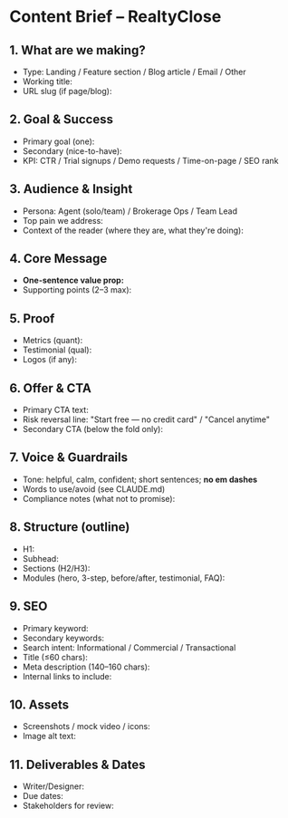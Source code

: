 # Content Brief – RealtyClose

## 1. What are we making?
- Type: Landing / Feature section / Blog article / Email / Other
- Working title:
- URL slug (if page/blog):

## 2. Goal & Success
- Primary goal (one): 
- Secondary (nice-to-have):
- KPI: CTR / Trial signups / Demo requests / Time-on-page / SEO rank

## 3. Audience & Insight
- Persona: Agent (solo/team) / Brokerage Ops / Team Lead
- Top pain we address: 
- Context of the reader (where they are, what they're doing):

## 4. Core Message
- **One-sentence value prop:** 
- Supporting points (2–3 max):

## 5. Proof
- Metrics (quant): 
- Testimonial (qual): 
- Logos (if any):

## 6. Offer & CTA
- Primary CTA text: 
- Risk reversal line: "Start free — no credit card" / "Cancel anytime"
- Secondary CTA (below the fold only): 

## 7. Voice & Guardrails
- Tone: helpful, calm, confident; short sentences; **no em dashes**
- Words to use/avoid (see CLAUDE.md)
- Compliance notes (what not to promise):

## 8. Structure (outline)
- H1:
- Subhead:
- Sections (H2/H3): 
- Modules (hero, 3-step, before/after, testimonial, FAQ):

## 9. SEO
- Primary keyword:
- Secondary keywords:
- Search intent: Informational / Commercial / Transactional
- Title (≤60 chars):
- Meta description (140–160 chars):
- Internal links to include:

## 10. Assets
- Screenshots / mock video / icons:
- Image alt text:

## 11. Deliverables & Dates
- Writer/Designer:
- Due dates:
- Stakeholders for review: